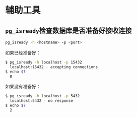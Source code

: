 # 辅助工具
## `pg_isready`检查数据库是否准备好接收连接

```Bash
pg_isready -h <hostname> -p <port>
```


如果已经准备好：

```Bash
$ pg_isready -h localhost -p 15432
  localhost:15432 - accepting connections
$ echo $?
  0
```


如果没有准备好：

```Bash
$ pg_isready -h localhost -p 5432
  localhost:5432 - no response
$ echo $?
  2
```


